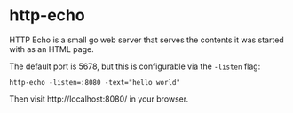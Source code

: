 http-echo
=========
HTTP Echo is a small go web server that serves the contents it was started with
as an HTML page.

The default port is 5678, but this is configurable via the `-listen` flag:

```
http-echo -listen=:8080 -text="hello world"
```

Then visit http://localhost:8080/ in your browser.
